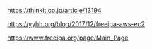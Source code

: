 

https://thinkit.co.jp/article/13194

https://yyhh.org/blog/2017/12/freeipa-aws-ec2

https://www.freeipa.org/page/Main_Page
